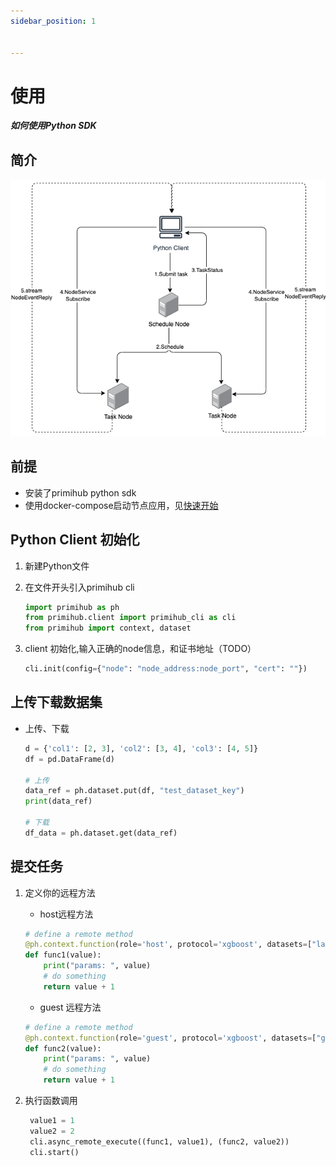 ```yaml
---
sidebar_position: 1


---
```


# 使用

***如何使用Python SDK***

## 简介

![Introduction](./Primihub_CS_Des.drawio.png)

## 前提

- 安装了primihub python sdk
- 使用docker-compose启动节点应用，见[快速开始](../../../docs/quick-start)

## Python Client 初始化

1. 新建Python文件

2. 在文件开头引入primihub cli

   ```python
   import primihub as ph
   from primihub.client import primihub_cli as cli
   from primihub import context, dataset
   ```

3. client 初始化,输入正确的node信息，和证书地址（TODO）

   ```python
   cli.init(config={"node": "node_address:node_port", "cert": ""})
   ```

## 上传下载数据集

- 上传、下载

  ```python
  d = {'col1': [2, 3], 'col2': [3, 4], 'col3': [4, 5]}
  df = pd.DataFrame(d)
  
  # 上传
  data_ref = ph.dataset.put(df, "test_dataset_key")
  print(data_ref)
  
  # 下载
  df_data = ph.dataset.get(data_ref)
  
  
  ```

## 提交任务

1. 定义你的远程方法

   - host远程方法

   ```python
   # define a remote method
   @ph.context.function(role='host', protocol='xgboost', datasets=["label_dataset"], next_peer="*:12120")
   def func1(value):
       print("params: ", value)
       # do something
       return value + 1
   
   ```

   - guest 远程方法

   ```python
   # define a remote method
   @ph.context.function(role='guest', protocol='xgboost', datasets=["guest_dataset"], next_peer="localhost:12120")
   def func2(value):
       print("params: ", value)
       # do something
       return value + 1
   ```

2. 执行函数调用

   ```python
    value1 = 1
    value2 = 2
    cli.async_remote_execute((func1, value1), (func2, value2))
    cli.start()
   ```
